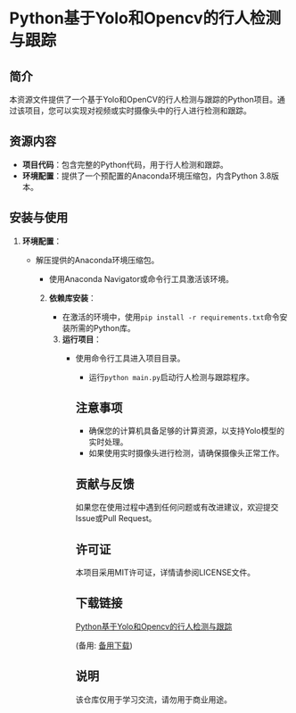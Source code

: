 # Python基于Yolo和Opencv的行人检测与跟踪

## 简介
本资源文件提供了一个基于Yolo和OpenCV的行人检测与跟踪的Python项目。通过该项目，您可以实现对视频或实时摄像头中的行人进行检测和跟踪。

## 资源内容
- **项目代码**：包含完整的Python代码，用于行人检测和跟踪。
- **环境配置**：提供了一个预配置的Anaconda环境压缩包，内含Python 3.8版本。

## 安装与使用
1. **环境配置**：
   - 解压提供的Anaconda环境压缩包。
      - 使用Anaconda Navigator或命令行工具激活该环境。

      2. **依赖库安装**：
         - 在激活的环境中，使用`pip install -r requirements.txt`命令安装所需的Python库。

         3. **运行项目**：
            - 使用命令行工具进入项目目录。
               - 运行`python main.py`启动行人检测与跟踪程序。

               ## 注意事项
               - 确保您的计算机具备足够的计算资源，以支持Yolo模型的实时处理。
               - 如果使用实时摄像头进行检测，请确保摄像头正常工作。

               ## 贡献与反馈
               如果您在使用过程中遇到任何问题或有改进建议，欢迎提交Issue或Pull Request。

               ## 许可证
               本项目采用MIT许可证，详情请参阅LICENSE文件。

               ## 下载链接
               [Python基于Yolo和Opencv的行人检测与跟踪](https://pan.quark.cn/s/9fb6675660de) 

               (备用: [备用下载](https://pan.baidu.com/s/1bsgLp3xeGYLftIrrW7i0qA?pwd=1234))

               ## 说明

               该仓库仅用于学习交流，请勿用于商业用途。
